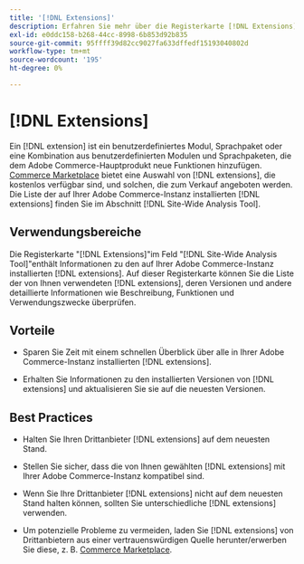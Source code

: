 ```yaml
---
title: '[!DNL Extensions]'
description: Erfahren Sie mehr über die Registerkarte [!DNL Extensions] in der  [!DNL Site-Wide Analysis Tool], wann sie verwendet werden soll, ihre Vorteile und Best Practices.
exl-id: e0ddc158-b268-44cc-8998-6b853d92b835
source-git-commit: 95ffff39d82cc9027fa633dffedf15193040802d
workflow-type: tm+mt
source-wordcount: '195'
ht-degree: 0%

---
```


# [!DNL Extensions]

Ein [!DNL extension] ist ein benutzerdefiniertes Modul, Sprachpaket oder eine Kombination aus benutzerdefinierten Modulen und Sprachpaketen, die dem Adobe Commerce-Hauptprodukt neue Funktionen hinzufügen. [Commerce Marketplace](https://marketplace.magento.com/extensions.html) bietet eine Auswahl von [!DNL extensions], die kostenlos verfügbar sind, und solchen, die zum Verkauf angeboten werden. Die Liste der auf Ihrer Adobe Commerce-Instanz installierten [!DNL extensions] finden Sie im Abschnitt [!DNL Site-Wide Analysis Tool].

## Verwendungsbereiche

Die Registerkarte &quot;[!DNL Extensions]&quot;im Feld &quot;[!DNL Site-Wide Analysis Tool]&quot;enthält Informationen zu den auf Ihrer Adobe Commerce-Instanz installierten [!DNL extensions]. Auf dieser Registerkarte können Sie die Liste der von Ihnen verwendeten [!DNL extensions], deren Versionen und andere detaillierte Informationen wie Beschreibung, Funktionen und Verwendungszwecke überprüfen.

## Vorteile

* Sparen Sie Zeit mit einem schnellen Überblick über alle in Ihrer Adobe Commerce-Instanz installierten [!DNL extensions].

* Erhalten Sie Informationen zu den installierten Versionen von [!DNL extensions] und aktualisieren Sie sie auf die neuesten Versionen.

## Best Practices

* Halten Sie Ihren Drittanbieter [!DNL extensions] auf dem neuesten Stand.

* Stellen Sie sicher, dass die von Ihnen gewählten [!DNL extensions] mit Ihrer Adobe Commerce-Instanz kompatibel sind.

* Wenn Sie Ihre Drittanbieter [!DNL extensions] nicht auf dem neuesten Stand halten können, sollten Sie unterschiedliche [!DNL extensions] verwenden.

* Um potenzielle Probleme zu vermeiden, laden Sie [!DNL extensions] von Drittanbietern aus einer vertrauenswürdigen Quelle herunter/erwerben Sie diese, z. B. [Commerce Marketplace](https://marketplace.magento.com/extensions.html).
